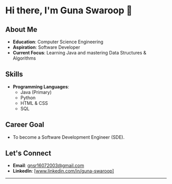 
# Hi there, I'm Guna Swaroop 👋

## About Me

- **Education**: Computer Science Engineering  
- **Aspiration**: Software Developer  
- **Current Focus**: Learning Java and mastering Data Structures & Algorithms  

## Skills

- **Programming Languages**:  
  - Java (Primary)
  - Python  
  - HTML & CSS  
  - SQL  

## Career Goal

- To become a Software Development Engineer (SDE).

## Let's Connect

- **Email**: [gnsr16072003@gmail.com](mailto:your.email@example.com)  
- **LinkedIn**: [www.linkedin.com/in/guna-swaroop]

---

